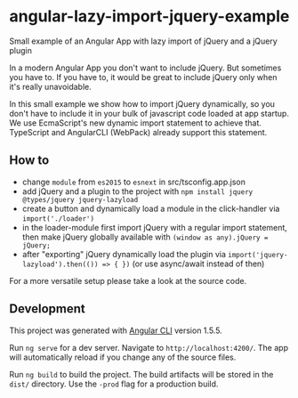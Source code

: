 # angular-lazy-import-jquery-example

Small example of an Angular App with lazy import of jQuery and a jQuery plugin

In a modern Angular App you don't want to include jQuery. But sometimes you have to.
If you have to, it would be great to include jQuery only when it's really unavoidable.

In this small example we show how to import jQuery dynamically,
so you don't have to include it in your bulk of javascript code loaded at app startup.
We use EcmaScript's new dynamic import statement to achieve that. TypeScript and AngularCLI (WebPack) already support this statement.


## How to

* change ```module``` from ```es2015``` to ```esnext``` in src/tsconfig.app.json
* add jQuery and a plugin to the project with ```npm install jquery @types/jquery jquery-lazyload```
* create a button and dynamically load a module in the click-handler via ```import('./loader')```
* in the loader-module first import jQuery with a regular import statement, then make jQuery globally available with ```(window as any).jQuery = jQuery;```
* after "exporting" jQuery dynamically load the plugin via ```import('jquery-lazyload').then(()) => { })``` (or use async/await instead of then) 

For a more versatile setup please take a look at the source code.


## Development 

This project was generated with [Angular CLI](https://github.com/angular/angular-cli) version 1.5.5.

Run `ng serve` for a dev server. Navigate to `http://localhost:4200/`. The app will automatically reload if you change any of the source files.

Run `ng build` to build the project. The build artifacts will be stored in the `dist/` directory. Use the `-prod` flag for a production build.
